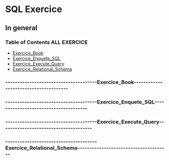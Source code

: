 # SQL Exercice

## In general


### Table of Contents ALL EXERCICE

- [Exercice_Book](#--------------------------------------Exercice_Book--------------------------------------)
- [Exercice_Enquete_SQL](#--------------------------------------Exercice_Enquete_SQL--------------------------------------)
- [Exercice_Execute_Query](#--------------------------------------Exercice_Execute_Query--------------------------------------)
- [Exercice_Relational_Schema](#--------------------------------------Exercice_Relational_Schema--------------------------------------)

### --------------------------------------Exercice_Book--------------------------------------

### --------------------------------------Exercice_Enquete_SQL--------------------------------------

### --------------------------------------Exercice_Execute_Query--------------------------------------

### --------------------------------------Exercice_Relational_Schema--------------------------------------
